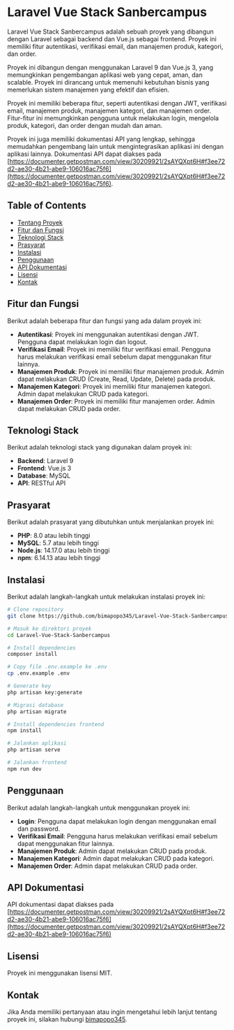 # Laravel Vue Stack Sanbercampus
Laravel Vue Stack Sanbercampus adalah sebuah proyek yang dibangun dengan Laravel sebagai backend dan Vue.js sebagai frontend. Proyek ini memiliki fitur autentikasi, verifikasi email, dan manajemen produk, kategori, dan order.

Proyek ini dibangun dengan menggunakan Laravel 9 dan Vue.js 3, yang memungkinkan pengembangan aplikasi web yang cepat, aman, dan scalable. Proyek ini dirancang untuk memenuhi kebutuhan bisnis yang memerlukan sistem manajemen yang efektif dan efisien.

Proyek ini memiliki beberapa fitur, seperti autentikasi dengan JWT, verifikasi email, manajemen produk, manajemen kategori, dan manajemen order. Fitur-fitur ini memungkinkan pengguna untuk melakukan login, mengelola produk, kategori, dan order dengan mudah dan aman.

Proyek ini juga memiliki dokumentasi API yang lengkap, sehingga memudahkan pengembang lain untuk mengintegrasikan aplikasi ini dengan aplikasi lainnya. Dokumentasi API dapat diakses pada [https://documenter.getpostman.com/view/30209921/2sAYQXpt6H#f3ee72d2-ae30-4b21-abe9-106016ac75f6](https://documenter.getpostman.com/view/30209921/2sAYQXpt6H#f3ee72d2-ae30-4b21-abe9-106016ac75f6).

## Table of Contents
- [Tentang Proyek](#tentang-proyek)
- [Fitur dan Fungsi](#fitur-dan-fungsi)
- [Teknologi Stack](#teknologi-stack)
- [Prasyarat](#prasyarat)
- [Instalasi](#instalasi)
- [Penggunaan](#penggunaan)
- [API Dokumentasi](#api-dokumentasi)
- [Lisensi](#lisensi)
- [Kontak](#kontak)

## Fitur dan Fungsi
Berikut adalah beberapa fitur dan fungsi yang ada dalam proyek ini:
* **Autentikasi**: Proyek ini menggunakan autentikasi dengan JWT. Pengguna dapat melakukan login dan logout.
* **Verifikasi Email**: Proyek ini memiliki fitur verifikasi email. Pengguna harus melakukan verifikasi email sebelum dapat menggunakan fitur lainnya.
* **Manajemen Produk**: Proyek ini memiliki fitur manajemen produk. Admin dapat melakukan CRUD (Create, Read, Update, Delete) pada produk.
* **Manajemen Kategori**: Proyek ini memiliki fitur manajemen kategori. Admin dapat melakukan CRUD pada kategori.
* **Manajemen Order**: Proyek ini memiliki fitur manajemen order. Admin dapat melakukan CRUD pada order.

## Teknologi Stack
Berikut adalah teknologi stack yang digunakan dalam proyek ini:
* **Backend**: Laravel 9
* **Frontend**: Vue.js 3
* **Database**: MySQL
* **API**: RESTful API

## Prasyarat
Berikut adalah prasyarat yang dibutuhkan untuk menjalankan proyek ini:
* **PHP**: 8.0 atau lebih tinggi
* **MySQL**: 5.7 atau lebih tinggi
* **Node.js**: 14.17.0 atau lebih tinggi
* **npm**: 6.14.13 atau lebih tinggi

## Instalasi
Berikut adalah langkah-langkah untuk melakukan instalasi proyek ini:
```bash
# Clone repository
git clone https://github.com/bimapopo345/Laravel-Vue-Stack-Sanbercampus.git

# Masuk ke direktori proyek
cd Laravel-Vue-Stack-Sanbercampus

# Install dependencies
composer install

# Copy file .env.example ke .env
cp .env.example .env

# Generate key
php artisan key:generate

# Migrasi database
php artisan migrate

# Install dependencies frontend
npm install

# Jalankan aplikasi
php artisan serve

# Jalankan frontend
npm run dev
```

## Penggunaan
Berikut adalah langkah-langkah untuk menggunakan proyek ini:
* **Login**: Pengguna dapat melakukan login dengan menggunakan email dan password.
* **Verifikasi Email**: Pengguna harus melakukan verifikasi email sebelum dapat menggunakan fitur lainnya.
* **Manajemen Produk**: Admin dapat melakukan CRUD pada produk.
* **Manajemen Kategori**: Admin dapat melakukan CRUD pada kategori.
* **Manajemen Order**: Admin dapat melakukan CRUD pada order.

## API Dokumentasi
API dokumentasi dapat diakses pada [https://documenter.getpostman.com/view/30209921/2sAYQXpt6H#f3ee72d2-ae30-4b21-abe9-106016ac75f6](https://documenter.getpostman.com/view/30209921/2sAYQXpt6H#f3ee72d2-ae30-4b21-abe9-106016ac75f6)

## Lisensi
Proyek ini menggunakan lisensi MIT.

## Kontak
Jika Anda memiliki pertanyaan atau ingin mengetahui lebih lanjut tentang proyek ini, silakan hubungi [bimapopo345](https://github.com/bimapopo345).
